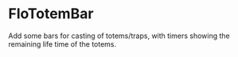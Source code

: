 # FloTotemBar

Add some bars for casting of totems/traps, with timers showing the remaining life time of the totems.
